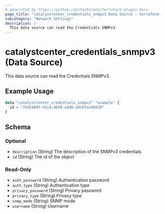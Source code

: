```yaml
---
# generated by https://github.com/hashicorp/terraform-plugin-docs
page_title: "catalystcenter_credentials_snmpv3 Data Source - terraform-provider-catalystcenter"
subcategory: "Network Settings"
description: |-
  This data source can read the Credentials SNMPv3.
---
```


# catalystcenter_credentials_snmpv3 (Data Source)

This data source can read the Credentials SNMPv3.

## Example Usage

```terraform
data "catalystcenter_credentials_snmpv3" "example" {
  id = "76d24097-41c4-4558-a4d0-a8c07ac08470"
}
```

<!-- schema generated by tfplugindocs -->
## Schema

### Optional

- `description` (String) The description of the SNMPv3 credentials
- `id` (String) The id of the object

### Read-Only

- `auth_password` (String) Authentication password
- `auth_type` (String) Authentication type
- `privacy_password` (String) Privacy password
- `privacy_type` (String) Privacy type
- `snmp_mode` (String) SNMP mode
- `username` (String) Username
